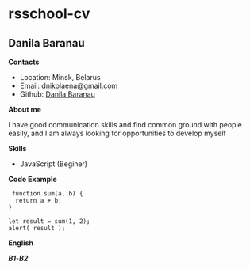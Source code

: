# rsschool-cv

## Danila Baranau

__Contacts__
 * Location: Minsk, Belarus
 * Email: dnikolaena@gmail.com
 * Github: [Danila Baranau](https://github.com/DKryg)

 __About me__

 I have good communication skills and find common ground with people easily, and I am always looking for opportunities to develop myself 

 __Skills__

 * JavaScript (Beginer)

 __Code Example__

```
 function sum(a, b) {
  return a + b;
}

let result = sum(1, 2);
alert( result );
```
__English__

__*B1*__-__*B2*__
